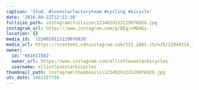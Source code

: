 ```yaml
---
caption: 'Stud. #lovestarfactoryteam #cycling #bicycle'
date: '2016-04-22T12:22:36'
fullsize_path: instagram\fullsize\1234029123129076926.jpg
instagram_url: https://www.instagram.com/p/BEgJvMGmGy-
location: {}
media_id: '1234029123129076926'
media_url: https://scontent.cdninstagram.com/t51.2885-15/e35/12940224_1712718312273299_1445746737_n.jpg?ig_cache_key=MTIzNDAyOTEyMzEyOTA3NjkyNg%3D%3D.2
owner:
  id: '661611562'
  owner_url: https://www.instagram.com/elliotlovestarbicycles
  username: elliotlovestarbicycles
thumbnail_path: instagram\thumbnails\1234029123129076926.jpg
utc_date: 1461327756
---
```


